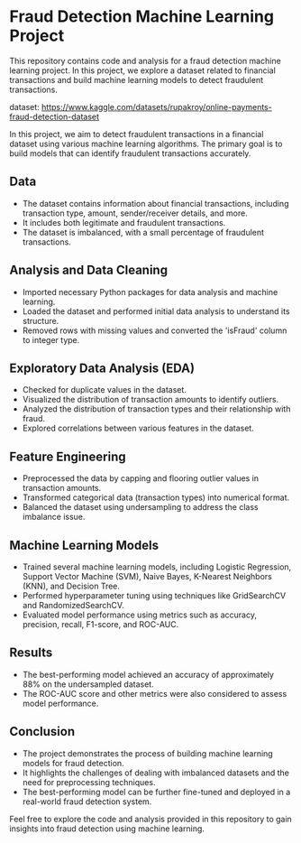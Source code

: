 # Fraud Detection Machine Learning Project

This repository contains code and analysis for a fraud detection machine learning project. In this project, we explore a dataset related to financial transactions and build machine learning models to detect fraudulent transactions.

dataset: https://www.kaggle.com/datasets/rupakroy/online-payments-fraud-detection-dataset

In this project, we aim to detect fraudulent transactions in a financial dataset using various machine learning algorithms. The primary goal is to build models that can identify fraudulent transactions accurately.

## Data
- The dataset contains information about financial transactions, including transaction type, amount, sender/receiver details, and more.
- It includes both legitimate and fraudulent transactions.
- The dataset is imbalanced, with a small percentage of fraudulent transactions.

## Analysis and Data Cleaning
- Imported necessary Python packages for data analysis and machine learning.
- Loaded the dataset and performed initial data analysis to understand its structure.
- Removed rows with missing values and converted the 'isFraud' column to integer type.

## Exploratory Data Analysis (EDA)
- Checked for duplicate values in the dataset.
- Visualized the distribution of transaction amounts to identify outliers.
- Analyzed the distribution of transaction types and their relationship with fraud.
- Explored correlations between various features in the dataset.

## Feature Engineering
- Preprocessed the data by capping and flooring outlier values in transaction amounts.
- Transformed categorical data (transaction types) into numerical format.
- Balanced the dataset using undersampling to address the class imbalance issue.

## Machine Learning Models
- Trained several machine learning models, including Logistic Regression, Support Vector Machine (SVM), Naive Bayes, K-Nearest Neighbors (KNN), and Decision Tree.
- Performed hyperparameter tuning using techniques like GridSearchCV and RandomizedSearchCV.
- Evaluated model performance using metrics such as accuracy, precision, recall, F1-score, and ROC-AUC.

## Results
- The best-performing model achieved an accuracy of approximately 88% on the undersampled dataset.
- The ROC-AUC score and other metrics were also considered to assess model performance.

## Conclusion
- The project demonstrates the process of building machine learning models for fraud detection.
- It highlights the challenges of dealing with imbalanced datasets and the need for preprocessing techniques.
- The best-performing model can be further fine-tuned and deployed in a real-world fraud detection system.

Feel free to explore the code and analysis provided in this repository to gain insights into fraud detection using machine learning.
